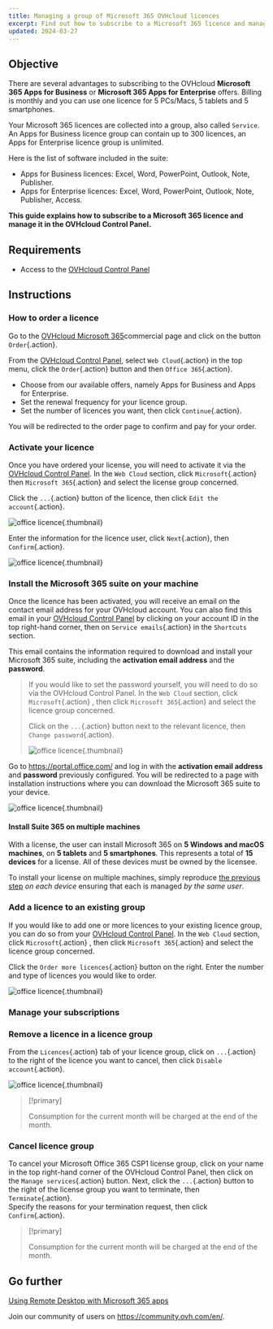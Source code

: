 ```yaml
---
title: Managing a group of Microsoft 365 OVHcloud licences
excerpt: Find out how to subscribe to a Microsoft 365 licence and manage it in the OVHcloud Control Panel
updated: 2024-03-27
---
```


## Objective

There are several advantages to subscribing to the OVHcloud **Microsoft 365 Apps for Business** or **Microsoft 365 Apps for Enterprise** offers. Billing is monthly and you can use one licence for 5 PCs/Macs, 5 tablets and 5 smartphones.

Your Microsoft 365 licences are collected into a group, also called `Service`. An Apps for Business licence group can contain up to 300 licences, an Apps for Enterprise licence group is unlimited.

Here is the list of software included in the suite:

- Apps for Business licences: Excel, Word, PowerPoint, Outlook, Note, Publisher.
- Apps for Enterprise licences: Excel, Word, PowerPoint, Outlook, Note, Publisher, Access.

**This guide explains how to subscribe to a Microsoft 365 licence and manage it in the OVHcloud Control Panel.**

## Requirements

- Access to the [OVHcloud Control Panel](/links/manager)

## Instructions

### How to order a licence

Go to the [OVHcloud Microsoft 365](/links/web/ms365)commercial page and click on the button `Order`{.action}.

From the [OVHcloud Control Panel](/links/manager), select `Web Cloud`{.action} in the top menu, click the `Order`{.action} button and then `Office 365`{.action}.

- Choose from our available offers, namely Apps for Business and Apps for Enterprise.
- Set the renewal frequency for your licence group.
- Set the number of licences you want, then click `Continue`{.action}.

You will be redirected to the order page to confirm and pay for your order.

### Activate your licence

Once you have ordered your license, you will need to activate it via the [OVHcloud Control Panel](/links/manager). In the `Web Cloud` section, click `Microsoft`{.action} then `Microsoft 365`{.action} and select the license group concerned.

Click the `...`{.action} button of the licence, then click `Edit the account`{.action}.

![office licence](images/Outlook-cps1-01.png){.thumbnail}

Enter the information for the licence user, click `Next`{.action}, then `Confirm`{.action}.

![office licence](images/Outlook-cps1-02.png){.thumbnail}

### Install the Microsoft 365 suite on your machine <a name="install365"></a>

Once the licence has been activated, you will receive an email on the contact email address for your OVHcloud account. You can also find this email in your [OVHcloud Control Panel](/links/manager) by clicking on your account ID in the top right-hand corner, then on `Service emails`{.action} in the `Shortcuts` section.

This email contains the information required to download and install your Microsoft 365 suite, including the **activation email address** and the **password**.

>
> If you would like to set the password yourself, you will need to do so via the OVHcloud Control Panel. In the `Web Cloud` section, click `Microsoft`{.action} , then click `Microsoft 365`{.action} and select the licence group concerned.
>
> Click on the `...`{.action} button next to the relevant licence, then `Change password`{.action}.
>
> ![office licence](images/Outlook-cps1-03.png){.thumbnail}
>

Go to <https://portal.office.com/> and log in with the **activation email address** and **password** previously configured. You will be redirected to a page with installation instructions where you can download the Microsoft 365 suite to your device.

![office licence](images/Outlook-cps1-04.png){.thumbnail}

#### Install Suite 365 on multiple machines

With a license, the user can install Microsoft 365 on **5 Windows and macOS machines**, on **5 tablets** and **5 smartphones**. This represents a total of **15 devices** for a license. All of these devices must be owned by the licensee.

To install your license on multiple machines, simply reproduce [the previous step](#install365) *on each device* ensuring that each is managed *by the same user*.

### Add a licence to an existing group

If you would like to add one or more licences to your existing licence group, you can do so from your [OVHcloud Control Panel](/links/manager). In the `Web Cloud` section, click `Microsoft`{.action} , then click `Microsoft 365`{.action} and select the licence group concerned.

Click the `Order more licences`{.action} button on the right. Enter the number and type of licences you would like to order.

![office licence](images/Outlook-cps1-05.png){.thumbnail}

### Manage your subscriptions <a name="managesubscriptions"></a>

### Remove a licence in a licence group

From the `Licences`{.action} tab of your licence group, click on `...`{.action} to the right of the licence you want to cancel, then click `Disable account`{.action}.

![office licence](images/Outlook-cps1-06.png){.thumbnail}

> [!primary]
>
> Consumption for the current month will be charged at the end of the month.

### Cancel licence group

To cancel your Microsoft Office 365 CSP1 license group, click on your name in the top right-hand corner of the OVHcloud Control Panel, then click on the `Manage services`{.action} button. Next, click the `...`{.action} button to the right of the license group you want to terminate, then `Terminate`{.action}.<br>
Specify the reasons for your termination request, then click `Confirm`{.action}.

> [!primary]
>
> Consumption for the current month will be charged at the end of the month.

## Go further

[Using Remote Desktop with Microsoft 365 apps](/pages/web_cloud/email_and_collaborative_solutions/microsoft_office/office_proplus)

Join our community of users on <https://community.ovh.com/en/>.
